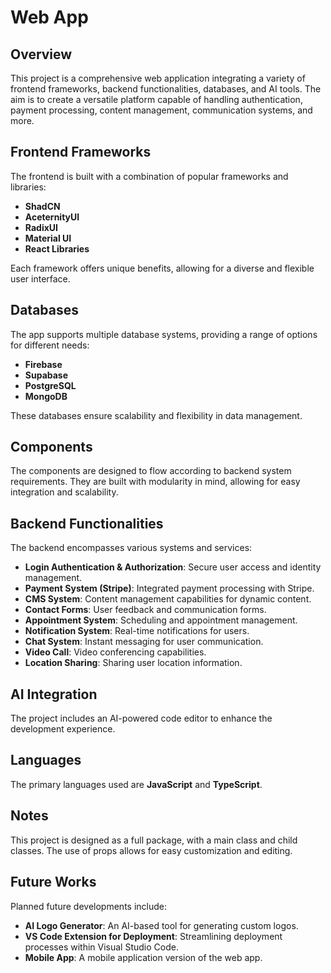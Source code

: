 # Web App

## Overview
This project is a comprehensive web application integrating a variety of frontend frameworks, backend functionalities, databases, and AI tools. The aim is to create a versatile platform capable of handling authentication, payment processing, content management, communication systems, and more.

## Frontend Frameworks
The frontend is built with a combination of popular frameworks and libraries:
- **ShadCN**
- **AceternityUI**
- **RadixUI**
- **Material UI**
- **React Libraries**

Each framework offers unique benefits, allowing for a diverse and flexible user interface.

## Databases
The app supports multiple database systems, providing a range of options for different needs:
- **Firebase**
- **Supabase**
- **PostgreSQL**
- **MongoDB**

These databases ensure scalability and flexibility in data management.

## Components
The components are designed to flow according to backend system requirements. They are built with modularity in mind, allowing for easy integration and scalability.

## Backend Functionalities
The backend encompasses various systems and services:
- **Login Authentication & Authorization**: Secure user access and identity management.
- **Payment System (Stripe)**: Integrated payment processing with Stripe.
- **CMS System**: Content management capabilities for dynamic content.
- **Contact Forms**: User feedback and communication forms.
- **Appointment System**: Scheduling and appointment management.
- **Notification System**: Real-time notifications for users.
- **Chat System**: Instant messaging for user communication.
- **Video Call**: Video conferencing capabilities.
- **Location Sharing**: Sharing user location information.

## AI Integration
The project includes an AI-powered code editor to enhance the development experience.

## Languages
The primary languages used are **JavaScript** and **TypeScript**.

## Notes
This project is designed as a full package, with a main class and child classes. The use of props allows for easy customization and editing.

## Future Works
Planned future developments include:
- **AI Logo Generator**: An AI-based tool for generating custom logos.
- **VS Code Extension for Deployment**: Streamlining deployment processes within Visual Studio Code.
- **Mobile App**: A mobile application version of the web app.
